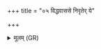 +++
title = "०५ विद्धवाससे निरृतेर् ये"

+++
<details><summary>मूलम् (GR)</summary>

विद्धवाससे निरृतेर् +++(Bhatt. nirṛti(te?)r)+++  
ये च पाशा अपश्रिताः ।  
तेभ्यः प्र मुच्यते वर्मी  
विष्कन्धम् उप सादयन् ॥
</details>